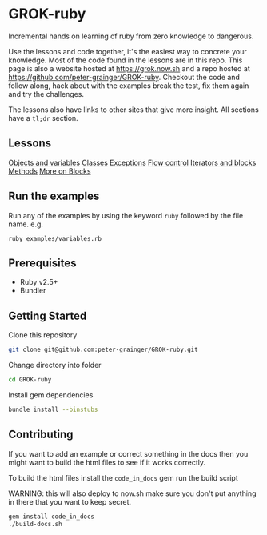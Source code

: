 # GROK-ruby

Incremental hands on learning of ruby from zero knowledge to dangerous.

Use the lessons and code together, it's the easiest way to concrete your knowledge.  Most of the code found in the lessons are in this repo.  This page is also a website hosted at <https://grok.now.sh> and a repo hosted at <https://github.com/peter-grainger/GROK-ruby>.  Checkout the code and follow along, hack about with the examples break the test, fix them again and try the challenges.

The lessons also have links to other sites that give more insight.  All sections have a `tl;dr` section.

## Lessons

[Objects and variables](./objects-variables)
[Classes](./classes)
[Exceptions](./exceptions)
[Flow control](./flow-control)
[Iterators and blocks](./iterators-blocks)
[Methods](./methods)
[More on Blocks](./blocks)

## Run the examples

Run any of the examples by using the keyword `ruby` followed by the file name.  e.g.

```shell
ruby examples/variables.rb
```

## Prerequisites

- Ruby v2.5+
- Bundler

## Getting Started

Clone this repository

```bash
git clone git@github.com:peter-grainger/GROK-ruby.git
```

Change directory into folder

```bash
cd GROK-ruby
```

Install gem dependencies

```bash
bundle install --binstubs
```

## Contributing

If you want to add an example or correct something in the docs then you might want to build the html files to see if it works correctly.

To build the html files install the `code_in_docs` gem run the build script

WARNING: this will also deploy to now.sh make sure you don't put anything in there that you want to keep secret.

```bash
gem install code_in_docs
./build-docs.sh
```